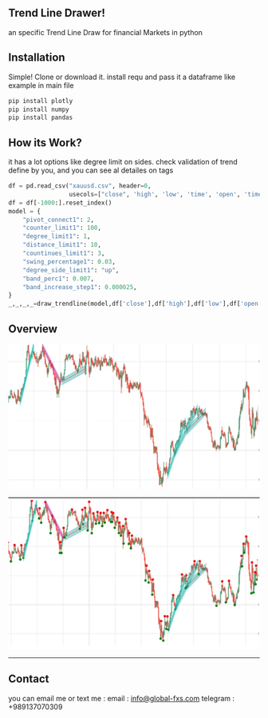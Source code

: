 ## Trend Line Drawer!
an specific Trend Line Draw for financial Markets in python
## Installation
Simple! Clone or download it. install requ and pass it a dataframe like example in main file
```python
pip install plotly
pip install numpy
pip install pandas
```
## How its Work?
it has a lot options like degree limit on sides. check validation of trend define by you, and you can see al detailes on tags
```python
df = pd.read_csv("xauusd.csv", header=0,
                 usecols=["close", 'high', 'low', 'time', 'open', 'time'])
df = df[-1000:].reset_index()
model = {
    "pivot_connect1": 2,
    "counter_limit1": 100,
    "degree_limit1": 1,
    "distance_limit1": 10,
    "countinues_limit1": 3,
    "swing_percentage1": 0.03,
    "degree_side_limit1": "up",
    "band_perc1": 0.007,
    "band_increase_step1": 0.000025,
}
_,_,_,_=draw_trendline(model,df['close'],df['high'],df['low'],df['open'],df.index,True)
```
## Overview
<p align="center">
    <a href="_" target="_blank">
    <img src="https://github.com/safaritrader/Trend-Line/blob/main/Screenshot%202023-11-10%20195423.jpg">
</a></p>
<p align="center">
    <a href="_" target="_blank">
    <img src="https://github.com/safaritrader/Trend-Line/blob/main/Screenshot%202023-11-10%20195443.jpg">
</a></p>

---

## Contact
you can email me or text me :
email : info@global-fxs.com
telegram : +989137070309
